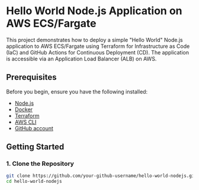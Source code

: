 # Hello World Node.js Application on AWS ECS/Fargate

This project demonstrates how to deploy a simple "Hello World" Node.js application to AWS ECS/Fargate using Terraform for Infrastructure as Code (IaC) and GitHub Actions for Continuous Deployment (CD). The application is accessible via an Application Load Balancer (ALB) on AWS.

## Prerequisites

Before you begin, ensure you have the following installed:

- [Node.js](https://nodejs.org/)
- [Docker](https://www.docker.com/)
- [Terraform](https://www.terraform.io/)
- [AWS CLI](https://aws.amazon.com/cli/)
- [GitHub account](https://github.com/)

## Getting Started

### 1. Clone the Repository

```bash
git clone https://github.com/your-github-username/hello-world-nodejs.git
cd hello-world-nodejs
